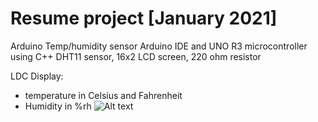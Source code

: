 # Resume project [January 2021]
Arduino Temp/humidity sensor 
Arduino IDE and UNO R3 microcontroller using C++
DHT11 sensor, 16x2 LCD screen,  220 ohm resistor

 LDC Display: 
  - temperature in Celsius and Fahrenheit 
  - Humidity in %rh
![Alt text](/relative/path/to/top_view.jpg?raw=true "Topdown view")
